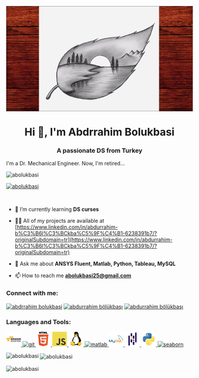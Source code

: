 <img align="center" src="https://github.com/Abolukbasi/Abolukbasi/blob/main/maxresdefault.jpg?raw=true"> 
  


<!-- <h2 align="center"> Hi, I'm Abdurrahim Bolukbasi<h2>


  
<h3 align="center"> ... </h3>
  
<ul>
  <li> I'm currently working on <b> ANSYS Flent</b></i>
  <li> I'm currently working on <b> Python, Tableau, Js, MySQL, AWS, Matlab</b></i>
</ul>
-->

<h1 align="center">Hi 👋, I'm Abdrrahim Bolukbasi</h1>

<h3 align="center">A passionate DS from Turkey</h3>

<p align="jstify"> I'm a Dr. Mechanical Engineer. Now, I'm retired...</p>

<p align="left"> <img src="https://komarev.com/ghpvc/?username=abolukbasi&label=Profile%20views&color=0e75b6&style=flat" alt="abolukbasi" /> </p>

<p align="left"> <a href="https://github.com/ryo-ma/github-profile-trophy"><img src="https://github-profile-trophy.vercel.app/?username=abolukbasi" alt="abolukbasi" /></a> </p>

<p align="left"> <a href="https://twitter.com/" target="blank"><img src="https://img.shields.io/twitter/follow/?logo=twitter&style=for-the-badge" alt="" /></a> </p>

- 🌱 I’m currently learning **DS curses**

- 👨‍💻 All of my projects are available at [https://www.linkedin.com/in/abdurrahim-b%C3%B6l%C3%BCkba%C5%9F%C4%B1-6238391b7/?originalSubdomain=tr](https://www.linkedin.com/in/abdurrahim-b%C3%B6l%C3%BCkba%C5%9F%C4%B1-6238391b7/?originalSubdomain=tr)

- 💬 Ask me about **ANSYS Fluent, Matlab, Python, Tableau, MySQL**

- 📫 How to reach me **abolukbasi25@gmail.com**

<h3 align="left">Connect with me:</h3>
<p align="left">
<a href="https://linkedin.com/in/abdrrahim bolukbasi" target="blank"><img align="center" src="https://raw.githubusercontent.com/rahuldkjain/github-profile-readme-generator/master/src/images/icons/Social/linked-in-alt.svg" alt="abdrrahim bolukbasi" height="30" width="40" /></a>
<a href="https://fb.com/abdurrahim bölükbaşı" target="blank"><img align="center" src="https://raw.githubusercontent.com/rahuldkjain/github-profile-readme-generator/master/src/images/icons/Social/facebook.svg" alt="abdurrahim bölükbaşı" height="30" width="40" /></a>
<a href="https://www.youtube.com/c/abdurrahim bölükbaşı" target="blank"><img align="center" src="https://raw.githubusercontent.com/rahuldkjain/github-profile-readme-generator/master/src/images/icons/Social/youtube.svg" alt="abdurrahim bölükbaşı" height="30" width="40" /></a>
</p>

<h3 align="left">Languages and Tools:</h3>
<p align="left"> <a href="https://aws.amazon.com" target="_blank" rel="noreferrer"> <img src="https://raw.githubusercontent.com/devicons/devicon/master/icons/amazonwebservices/amazonwebservices-original-wordmark.svg" alt="aws" width="40" height="40"/> </a> <a href="https://git-scm.com/" target="_blank" rel="noreferrer"> <img src="https://www.vectorlogo.zone/logos/git-scm/git-scm-icon.svg" alt="git" width="40" height="40"/> </a> <a href="https://www.w3.org/html/" target="_blank" rel="noreferrer"> <img src="https://raw.githubusercontent.com/devicons/devicon/master/icons/html5/html5-original-wordmark.svg" alt="html5" width="40" height="40"/> </a> <a href="https://developer.mozilla.org/en-US/docs/Web/JavaScript" target="_blank" rel="noreferrer"> <img src="https://raw.githubusercontent.com/devicons/devicon/master/icons/javascript/javascript-original.svg" alt="javascript" width="40" height="40"/> </a> <a href="https://www.linux.org/" target="_blank" rel="noreferrer"> <img src="https://raw.githubusercontent.com/devicons/devicon/master/icons/linux/linux-original.svg" alt="linux" width="40" height="40"/> </a> <a href="https://www.mathworks.com/" target="_blank" rel="noreferrer"> <img src="https://upload.wikimedia.org/wikipedia/commons/2/21/Matlab_Logo.png" alt="matlab" width="40" height="40"/> </a> <a href="https://www.mysql.com/" target="_blank" rel="noreferrer"> <img src="https://raw.githubusercontent.com/devicons/devicon/master/icons/mysql/mysql-original-wordmark.svg" alt="mysql" width="40" height="40"/> </a> <a href="https://pandas.pydata.org/" target="_blank" rel="noreferrer"> <img src="https://raw.githubusercontent.com/devicons/devicon/2ae2a900d2f041da66e950e4d48052658d850630/icons/pandas/pandas-original.svg" alt="pandas" width="40" height="40"/> </a> <a href="https://www.python.org" target="_blank" rel="noreferrer"> <img src="https://raw.githubusercontent.com/devicons/devicon/master/icons/python/python-original.svg" alt="python" width="40" height="40"/> </a> <a href="https://seaborn.pydata.org/" target="_blank" rel="noreferrer"> <img src="https://seaborn.pydata.org/_images/logo-mark-lightbg.svg" alt="seaborn" width="40" height="40"/> </a> </p>

<p><img align="left" src="https://github-readme-stats.vercel.app/api/top-langs?username=abolukbasi&show_icons=true&locale=en&layout=compact" alt="abolukbasi" /></p>

<p>&nbsp;<img align="center" src="https://github-readme-stats.vercel.app/api?username=abolukbasi&show_icons=true&locale=en" alt="abolukbasi" /></p>

<p><img align="center" src="https://github-readme-streak-stats.herokuapp.com/?user=abolukbasi&" alt="abolukbasi" /></p>

     
     
